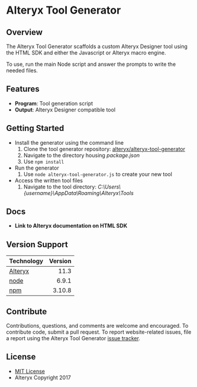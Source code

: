 Alteryx Tool Generator
===

Overview
---
The Alteryx Tool Generator scaffolds a custom Alteryx Designer tool using the HTML SDK and either the Javascript or Alteryx macro engine.

To use, run the main Node script and answer the prompts to write the needed files.

Features
---
* __Program__: Tool generation script
* __Output__: Alteryx Designer compatible tool

Getting Started
---
- Install the generator using the command line
   1. Clone the tool generator repository: [alteryx/alteryx-tool-generator](https://github.com/alteryx/alteryx-tool-generator.git)
   2. Navigate to the directory housing *package.json*
   3. Use `npm install`
- Run the generator
   1. Use `node alteryx-tool-generator.js` to create your new tool
- Access the written tool files
   1. Navigate to the tool directory: *C:\Users\\{username}\AppData\Roaming\Alteryx\Tools*

Docs
---
* **Link to Alteryx documentation on HTML SDK**

Version Support
---

|Technology|Version|
|----------|------:|
|[Alteryx](http://downloads.alteryx.com/)   |   11.3|
|[node](https://nodejs.org/en/download/)      |  6.9.1|
|[npm](https://nodejs.org/en/download/)       | 3.10.8|

Contribute
---
 Contributions, questions, and comments are welcome and encouraged. To contribute code, submit a pull request. To report website-related issues, file a report using the Alteryx Tool Generator [issue tracker](https://github.com/alteryx/alteryx-tool-generator/issues/new).

License
---
* [MIT License](https://github.com/alteryx/alteryx-tool-generator/blob/master/LICENSE)
* Alteryx Copyright 2017